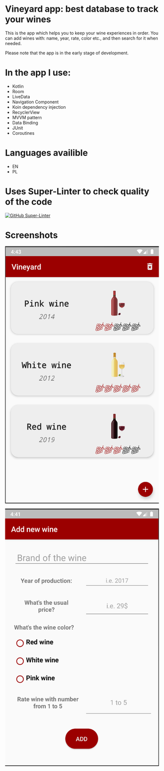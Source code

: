 # Vineyard app: best database to track your wines
This is the app which helps you to keep your wine experiences in order. 
You can add wines with: name, year, rate, color etc., and then search for it when needed. 

Please note that the app is in the early stage of development. 

# In the app I use:
* Kotlin
* Room
* LiveData
* Navigation Component
* Koin dependency injection
* RecyclerView
* MVVM pattern
* Data Binding
* JUnit
* Coroutines

# Languages availible
* EN
* PL

# Uses Super-Linter to check quality of the code
[![GitHub Super-Linter](https://github.com/marketplace/actions/super-linter)](https://github.com/marketplace/actions/super-linter)
# Screenshots

![alt text](https://github.com/natansalda/mywine/blob/master/Screenshots/Zrzut%20ekranu%202019-11-12%20o%2016.43.28.png)

![alt text](https://github.com/natansalda/mywine/blob/master/Screenshots/Zrzut%20ekranu%202019-11-12%20o%2016.41.41.png)
